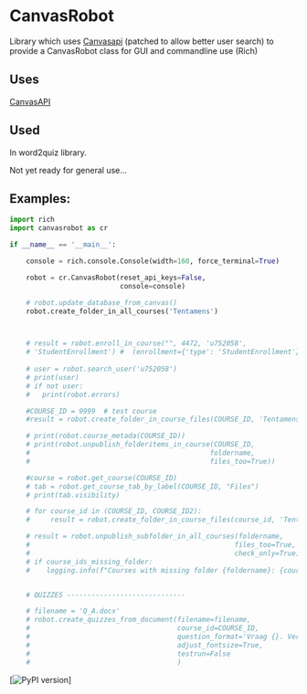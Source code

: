 # CanvasRobot
Library which uses
[Canvasapi](https://canvasapi.readthedocs.io/en/stable/getting-started.html)
(patched to allow better user search)
to provide a CanvasRobot class for GUI and commandline use (Rich)
## Uses 
[CanvasAPI](https://canvasapi.readthedocs.io/en/stable/getting-started.html)
## Used 
In word2quiz library.

Not yet ready for general use...

## Examples:
```Python
import rich
import canvasrobot as cr

if __name__ == '__main__':

    console = rich.console.Console(width=160, force_terminal=True)

    robot = cr.CanvasRobot(reset_api_keys=False,
                           console=console)

    # robot.update_database_from_canvas()
    robot.create_folder_in_all_courses('Tentamens')



    # result = robot.enroll_in_course("", 4472, 'u752058',
    # 'StudentEnrollment') #  (enrollment={'type': 'StudentEnrollment'}
    
    # user = robot.search_user('u752058')
    # print(user)
    # if not user:
    #   print(robot.errors)

    #COURSE_ID = 9999  # test course
    #result = robot.create_folder_in_course_files(COURSE_ID, 'Tentamens')

    # print(robot.course_metada(COURSE_ID))
    # print(robot.unpublish_folderitems_in_course(COURSE_ID,
    #                                            foldername,
    #                                            files_too=True))

    #course = robot.get_course(COURSE_ID)
    # tab = robot.get_course_tab_by_label(COURSE_ID, "Files")
    # print(tab.visibility)

    # for course_id in (COURSE_ID, COURSE_ID2):
    #     result = robot.create_folder_in_course_files(course_id, 'Tentamens')

    # result = robot.unpublish_subfolder_in_all_courses(foldername,
    #                                                  files_too=True,
    #                                                  check_only=True)
    # if course_ids_missing_folder:
    #    logging.info(f"Courses with missing folder {foldername}: {course_ids_missing_folder}")


    # QUIZZES -----------------------------

    # filename = 'Q_A.docx'
    # robot.create_quizzes_from_document(filename=filename,
    #                                    course_id=COURSE_ID,
    #                                    question_format='Vraag {}. Vertaal:',
    #                                    adjust_fontsize=True,
    #                                    testrun=False
    #                                    )
```


[![PyPI version](https://badge.fury.io/py/canvasrobot.svg)]
